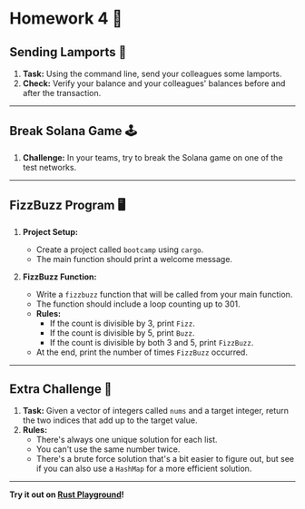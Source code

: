 # Homework 4 📝

## Sending Lamports 💸

1. **Task:** Using the command line, send your colleagues some lamports.
2. **Check:** Verify your balance and your colleagues' balances before and after the transaction.

---

## Break Solana Game 🕹️

1. **Challenge:** In your teams, try to break the Solana game on one of the test networks.

---

## FizzBuzz Program 🖥️

1. **Project Setup:**
   - Create a project called `bootcamp` using `cargo`.
   - The main function should print a welcome message.

2. **FizzBuzz Function:**
   - Write a `fizzbuzz` function that will be called from your main function.
   - The function should include a loop counting up to 301.
   - **Rules:**
     - If the count is divisible by 3, print `Fizz`.
     - If the count is divisible by 5, print `Buzz`.
     - If the count is divisible by both 3 and 5, print `FizzBuzz`.
   - At the end, print the number of times `FizzBuzz` occurred.

---

## Extra Challenge 🌟

1. **Task:** Given a vector of integers called `nums` and a target integer, return the two indices that add up to the target value.
2. **Rules:**
   - There's always one unique solution for each list.
   - You can't use the same number twice.
   - There's a brute force solution that's a bit easier to figure out, but see if you can also use a `HashMap` for a more efficient solution.

---

**Try it out on [Rust Playground]([https://play.rust-lang.org/](https://play.rust-lang.org/?version=stable&mode=debug&edition=2021&gist=9709f5c874cdf5ee3bbcb3b5d38960cb))!**


